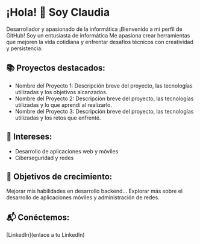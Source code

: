 # ¡Hola! 👋 Soy Claudia
Desarrollador y apasionado de la informática
¡Bienvenido a mi perfil de GitHub! Soy un entusiasta de informática  Me apasiona crear herramientas que mejoren la vida cotidiana y enfrentar desafíos técnicos con creatividad y persistencia.

## 📚 Proyectos destacados:
* Nombre del Proyecto 1: Descripción breve del proyecto, las tecnologías utilizadas y los objetivos alcanzados.
* Nombre del Proyecto 2: Descripción breve del proyecto, las tecnologías utilizadas y lo que aprendí al realizarlo.
* Nombre del Proyecto 3: Descripción breve del proyecto, las tecnologías utilizadas y los retos que enfrenté.
## 🎯 Intereses:
* Desarrollo de aplicaciones web y móviles
* Ciberseguridad y redes
## 🌱 Objetivos de crecimiento:
Mejorar mis habilidades en desarrollo backend...
Explorar más sobre el desarrollo de aplicaciones móviles y administración de redes.
## 📬 Conéctemos:
[LinkedIn](enlace a tu LinkedIn)
